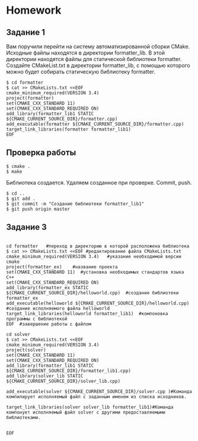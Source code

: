 
# Homework
## Задание 1
Вам поручили перейти на систему автоматизированной сборки CMake. Исходные файлы находятся в директории formatter_lib. В этой директории находятся файлы для статической библиотеки formatter. Создайте CMakeList.txt в директории formatter_lib, с помощью которого можно будет собирать статическую библиотеку formatter.

```ShellSession
$ cd formatter
$ cat >> CMakeLists.txt <<EOF
cmake_minimum_required(VERSION 3.4) 
project(formatter)
set(CMAKE_CXX_STANDARD 11)
set(CMAKE_CXX_STANDARD_REQUIRED ON)
add_library(formatter_lib1 STATIC ${CMAKE_CURRENT_SOURCE_DIR}/formatter.cpp) 
add_executable(formatter ${CMAKE_CURRENT_SOURCE_DIR}/formatter.cpp)
target_link_libraries(formatter formatter_lib1)
EOF
```
## Проверка работы

```ShellSession
$ cmake .
$ make
```
Библиотека создается. Удаляем созданное при проверке. Commit, push.

```ShellSession
$ cd ..
$ git add .
$ git commit -m "Создание библиотеки formatter_lib1"
$ git push origin master
```
## Задание 3
```ShellSession

cd formatter   #переход в директорию в которой расположена библиотека
$ cat >> CMakeLists.txt <<EOF #редактирование файла CMakeLists.txt
cmake_minimum_required(VERSION 3.4)   #указание необходимой версии cmake
project(formatter_ex)    #название проекта
set(CMAKE_CXX_STANDARD 11)  #установка необходимых стандартов языка С++
set(CMAKE_CXX_STANDARD_REQUIRED ON)
add_library(formatter_ex STATIC ${CMAKE_CURRENT_SOURCE_DIR}/helloworld.cpp)  #создание библиотеки formatter_ex
add_executable(helloworld ${CMAKE_CURRENT_SOURCE_DIR}/helloworld.cpp)    #создание исполняемого файла helloworld
target_link_libraries(helloworld formatter_lib1)  #компоновка программы с библиотекой
EOF  #завершение работы с файлом

cd solver
$ cat >> CMakeLists.txt <<EOF
cmake_minimum_required(VERSION 3.4)
project(solver)
set(CMAKE_CXX_STANDARD 11)
set(CMAKE_CXX_STANDARD_REQUIRED ON)
add_library(formatter_lib1 STATIC ${CMAKE_CURRENT_SOURCE_DIR}/formatter_lib1.cpp)
add_library(solver_lib STATIC ${CMAKE_CURRENT_SOURCE_DIR}/solver_lib.cpp)

add_executable(solver ${CMAKE_CURRENT_SOURCE_DIR}/solver.cpp )#Команда компилирует исполняемый файл с заданным именем из списка исходников. 

target_link_libraries(solver solver_lib formatter_lib1)#Команда компонует исполняемый файл solver с другими предоставляемыми библиотеками.


EOF
```

